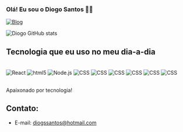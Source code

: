 ### Olá! Eu sou o Diogo Santos 👨‍💻 

[![Blog](https://img.shields.io/badge/LinkedIn-0077B5?style=for-the-badge&logo=linkedin&logoColor=white)](https://www.linkedin.com/in/diogo-santos-9a2432148/)


![Diogo GitHub stats](https://github-readme-stats.vercel.app/api?username=diogo1422&show_icons=true&theme=dracula)


## Tecnologia  que eu uso no meu dia-a-dia

<div style="display: inline_block"><br/>
<img align="center" alt= "React" src="https://img.shields.io/badge/React-20232A?style=for-the-badge&logo=react&logoColor=61DAFB" /> 
<img align="center" alt= "html5" src="https://img.shields.io/badge/HTML5-E34F26?style=for-the-badge&logo=html5&logoColor=white" />
<img align="center" alt= "Node.js" src="https://img.shields.io/badge/Node.js-43853D?style=for-the-badge&logo=node.js&logoColor=white" />
<img align="center" alt= "CSS" src="https://img.shields.io/badge/TypeScript-007ACC?style=for-the-badge&logo=typescript&logoColor=white" />
<img align="center" alt= "CSS" src="https://img.shields.io/badge/CSS-239120?&style=for-the-badge&logo=css3&logoColor=white" />
<img align="center" alt= "CSS" src="https://img.shields.io/badge/JavaScript-F7DF1E?style=for-the-badge&logo=javascript&logoColor=black" />
<img align="center" alt= "CSS" src="https://img.shields.io/badge/Angular-DD0031?style=for-the-badge&logo=angular&logoColor=white" />
<img align="center" alt= "CSS" src="https://img.shields.io/badge/Express.js-404D59?style=for-the-badge" />
<img align="center" alt= "CSS" src="https://img.shields.io/badge/Vue.js-35495E?style=for-the-badge&logo=vue.js&logoColor=4FC08D" />
 
</div><br/>




Apaixonado por tecnologia!

## Contato:
 - E-mail: diogssantos@hotmail.com

